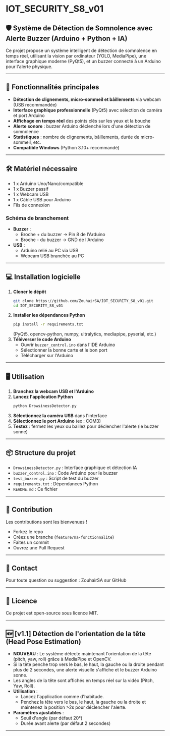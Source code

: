 # IOT_SECURITY_S8_v01

## 🛡️ Système de Détection de Somnolence avec Alerte Buzzer (Arduino + Python + IA)

Ce projet propose un système intelligent de détection de somnolence en temps réel, utilisant la vision par ordinateur (YOLO, MediaPipe), une interface graphique moderne (PyQt5), et un buzzer connecté à un Arduino pour l'alerte physique.

---

## 🚀 Fonctionnalités principales
- **Détection de clignements, micro-sommeil et bâillements** via webcam (USB recommandée)
- **Interface graphique professionnelle** (PyQt5) avec sélection de caméra et port Arduino
- **Affichage en temps réel** des points clés sur les yeux et la bouche
- **Alerte sonore** : buzzer Arduino déclenché lors d'une détection de somnolence
- **Statistiques** : nombre de clignements, bâillements, durée de micro-sommeil, etc.
- **Compatible Windows** (Python 3.10+ recommandé)

---

## 🛠️ Matériel nécessaire
- 1 x Arduino Uno/Nano/compatible
- 1 x Buzzer passif
- 1 x Webcam USB
- 1 x Câble USB pour Arduino
- Fils de connexion

### Schéma de branchement
- **Buzzer** :
  - Broche + du buzzer → Pin 8 de l'Arduino
  - Broche - du buzzer → GND de l'Arduino
- **USB** :
  - Arduino relié au PC via USB
  - Webcam USB branchée au PC

---

## 💻 Installation logicielle
1. **Cloner le dépôt**
   ```sh
   git clone https://github.com/ZouhairSA/IOT_SECURITY_S8_v01.git
   cd IOT_SECURITY_S8_v01
   ```
2. **Installer les dépendances Python**
   ```sh
   pip install -r requirements.txt
   ```
   (PyQt5, opencv-python, numpy, ultralytics, mediapipe, pyserial, etc.)
3. **Téléverser le code Arduino**
   - Ouvrir `buzzer_control.ino` dans l'IDE Arduino
   - Sélectionner la bonne carte et le bon port
   - Télécharger sur l'Arduino

---

## 🖥️ Utilisation
1. **Branchez la webcam USB et l'Arduino**
2. **Lancez l'application Python**
   ```sh
   python DrowsinessDetector.py
   ```
3. **Sélectionnez la caméra USB** dans l'interface
4. **Sélectionnez le port Arduino** (ex : COM3)
5. **Testez** : fermez les yeux ou baillez pour déclencher l'alerte (le buzzer sonne)

---

## 📦 Structure du projet
- `DrowsinessDetector.py` : Interface graphique et détection IA
- `buzzer_control.ino` : Code Arduino pour le buzzer
- `test_buzzer.py` : Script de test du buzzer
- `requirements.txt` : Dépendances Python
- `README.md` : Ce fichier

---

## 🤝 Contribution
Les contributions sont les bienvenues !
- Forkez le repo
- Créez une branche (`feature/ma-fonctionnalite`)
- Faites un commit
- Ouvrez une Pull Request

---

## 📧 Contact
Pour toute question ou suggestion : ZouhairSA sur GitHub

---

## 📝 Licence
Ce projet est open-source sous licence MIT.

---

## 🆕 [v1.1] Détection de l'orientation de la tête (Head Pose Estimation)

- **NOUVEAU** : Le système détecte maintenant l'orientation de la tête (pitch, yaw, roll) grâce à MediaPipe et OpenCV.
- Si la tête penche trop vers le bas, le haut, la gauche ou la droite pendant plus de 2 secondes, une alerte visuelle s'affiche et le buzzer Arduino sonne.
- Les angles de la tête sont affichés en temps réel sur la vidéo (Pitch, Yaw, Roll).
- **Utilisation** :
  - Lancez l'application comme d'habitude.
  - Penchez la tête vers le bas, le haut, la gauche ou la droite et maintenez la position >2s pour déclencher l'alerte.
- **Paramètres ajustables** :
  - Seuil d'angle (par défaut 20°)
  - Durée avant alerte (par défaut 2 secondes)

---

